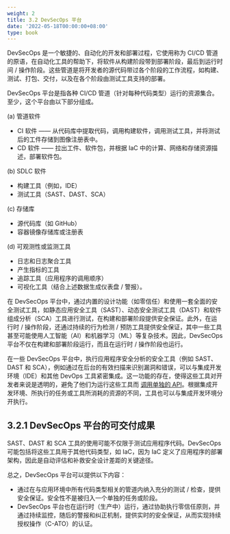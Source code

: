 ```yaml
---
weight: 2
title: 3.2 DevSecOps 平台
date: '2022-05-18T00:00:00+08:00'
type: book
---
```


DevSecOps 是一个敏捷的、自动化的开发和部署过程，它使用称为 CI/CD 管道的原语，在自动化工具的帮助下，将软件从构建阶段带到部署阶段，最后到运行时间 / 操作阶段。这些管道是将开发者的源代码带过各个阶段的工作流程，如构建、测试、打包、交付，以及在各个阶段由测试工具支持的部署。

DevSecOps 平台是指各种 CI/CD 管道（针对每种代码类型）运行的资源集合。至少，这个平台由以下部分组成。

(a) 管道软件

-   CI 软件 —— 从代码库中提取代码，调用构建软件，调用测试工具，并将测试后的工件存储到图像注册表中。
-   CD 软件 —— 拉出工件、软件包，并根据 IaC 中的计算、网络和存储资源描述，部署软件包。

(b) SDLC 软件

-   构建工具（例如，IDE）
-   测试工具（SAST、DAST、SCA）

(c) 存储库

-   源代码库（如 GitHub）
-   容器镜像存储库或注册表

(d) 可观测性或监测工具

-   日志和日志聚合工具
-   产生指标的工具
-   追踪工具（应用程序的调用顺序）
-   可视化工具（结合上述数据生成仪表盘 / 警报）。

在 DevSecOps 平台中，通过内置的设计功能（如零信任）和使用一套全面的安全测试工具，如静态应用安全工具（SAST）、动态安全测试工具（DAST）和软件组成分析（SCA）工具进行测试，在构建和部署阶段提供安全保证。此外，在运行时 / 操作阶段，还通过持续的行为检测 / 预防工具提供安全保证，其中一些工具甚至可能使用人工智能（AI）和机器学习（ML）等复杂技术。因此，DevSecOps 平台不仅在构建和部署阶段运行，而且在运行时 / 操作阶段也运行。

在一些 DevSecOps 平台中，执行应用程序安全分析的安全工具（例如 SAST、DAST 和 SCA），例如通过在后台的有效扫描来识别漏洞和错误，可以与集成开发环境（IDE）和其他 DevOps 工具紧密集成。这一功能的存在，使得这些工具对开发者来说是透明的，避免了他们为运行这些工具而 [调用单独的 API](https://sdtimes.com/security/appsec-vs-devsecops-and-what-that-means-for-developers/)。根据集成开发环境、所执行的任务或工具所消耗的资源的不同，工具也可以与集成开发环境分开执行。

## 3.2.1 DevSecOps 平台的可交付成果

SAST、DAST 和 SCA 工具的使用可能不仅限于测试应用程序代码。DevSecOps 可能包括将这些工具用于其他代码类型，如 IaC，因为 IaC 定义了应用程序的部署架构，因此是自动评估和补救安全设计差距的关键途径。

总之，DevSecOps 平台可以提供以下内容：

-   通过在与应用环境中所有代码类型相关的管道内纳入充分的测试 / 检查，提供安全保证。安全性不是被归入一个单独的任务或阶段。
-   DevSecOps 平台也在运行时（生产中）运行，通过协助执行零信任原则，并通过持续监控，随后的警报和纠正机制，提供实时的安全保证，从而实现持续授权操作（C-ATO）的认证。
